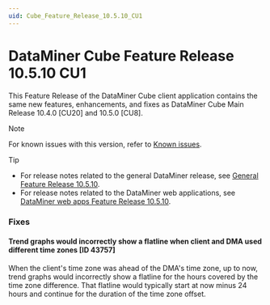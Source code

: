 ```yaml
---
uid: Cube_Feature_Release_10.5.10_CU1
---
```


# DataMiner Cube Feature Release 10.5.10 CU1

This Feature Release of the DataMiner Cube client application contains the same new features, enhancements, and fixes as DataMiner Cube Main Release 10.4.0 [CU20] and 10.5.0 [CU8].

> [!NOTE]
> For known issues with this version, refer to [Known issues](xref:Known_issues).

> [!TIP]
>
> - For release notes related to the general DataMiner release, see [General Feature Release 10.5.10](xref:General_Feature_Release_10.5.10).
> - For release notes related to the DataMiner web applications, see [DataMiner web apps Feature Release 10.5.10](xref:Web_apps_Feature_Release_10.5.10).

### Fixes

#### Trend graphs would incorrectly show a flatline when client and DMA used different time zones [ID 43757]

<!-- MR 10.4.0 [CU20] / 10.5.0 [CU8] - FR 10.5.10 [CU1] -->

When the client's time zone was ahead of the DMA's time zone, up to now, trend graphs would incorrectly show a flatline for the hours covered by the time zone difference. That flatline would typically start at now minus 24 hours and continue for the duration of the time zone offset.
